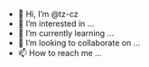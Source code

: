- 👋 Hi, I’m @tz-cz
- 👀 I’m interested in ...
- 🌱 I’m currently learning ...
- 💞️ I’m looking to collaborate on ...
- 📫 How to reach me ...

<!---
tz-cz/tz-cz is a ✨ special ✨ repository because its `README.md` (this file) appears on your GitHub profile.
You can click the Preview link to take a look at your changes.
--->
